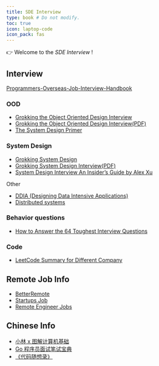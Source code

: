 ```yaml
---
title: SDE Interview
type: book # Do not modify.
toc: true
icon: laptop-code
icon_pack: fas
---
```


👉 Welcome to the _SDE Interview_ !

## Interview

[Programmers-Overseas-Job-Interview-Handbook](https://github.com/eliaszon/Programmers-Overseas-Job-Interview-Handbook)

### OOD

- [Grokking the Object Oriented Design Interview](https://github.com/tssovi/grokking-the-object-oriented-design-interview)
- [Grokking the Object Oriented Design Interview(PDF)](https://github.com/monukumar98/Crux-Jan-Live22/blob/master/Object-Oriented%20Basics%20-%20Grokking%20the%20Object%20Oriented%20Design%20Interview.pdf)
- [The System Design Primer](https://github.com/donnemartin/system-design-primer)

### System Design

- [Grokking System Design](https://github.com/Jeevan-kumar-Raj/Grokking-System-Design)
- [Grokking System Design Interview(PDF)](https://github.com/Nitin96Bisht/System-Design/blob/master/Grokking%20System%20Design%20Interview.pdf)
- [System Design Interview An Insider’s Guide by Alex Xu](<https://github.com/G33kzD3n/Catalogue/blob/master/System%20Design%20Interview%20An%20Insider%E2%80%99s%20Guide%20by%20Alex%20Xu%20(z-lib.org).pdf>)

Other

- [DDIA (Designing Data Intensive Applications)](https://dataintensive.net/)
- [Distributed systems](https://book.mixu.net/distsys/single-page.html)

### Behavior questions

- [How to Answer the 64 Toughest Interview Questions](https://soulsearch.files.wordpress.com/2007/05/64interviewquestions1.pdf)

### Code

- [LeetCode Summary for Different Company](https://github.com/StevenSYT/leetcode-summary)

## Remote Job Info

- [BetterRemote](https://www.betterremote.net/)
- [Startups Job](https://startup.jobs/startups)
- [Remote Engineer Jobs](https://freshremote.work/engineer-remote-jobs/)

## Chinese Info

- [小林 x 图解计算机基础](https://xiaolincoding.com/)
- [Go 程序员面试笔试宝典](https://golang.design/go-questions/)
- [《代码随想录》](https://github.com/youngyangyang04/leetcode-master)
